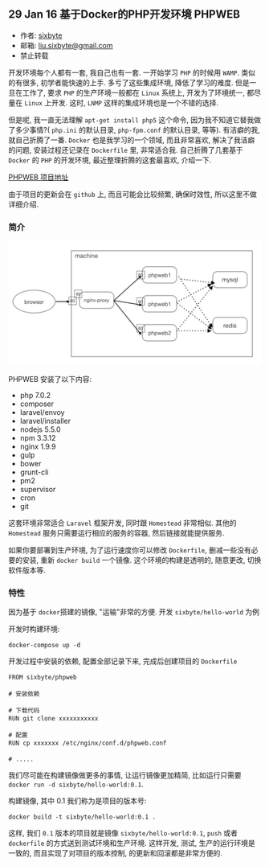 ## 29 Jan 16 基于Docker的PHP开发环境 PHPWEB

-  作者: [sixbyte](http://sixbyte.me/)
-  邮箱: liu.sixbyte@gmail.com
-  禁止转载


开发环境每个人都有一套, 我自己也有一套. 一开始学习 `PHP` 的时候用 `WAMP`. 类似的有很多, 初学者能快速的上手. 多亏了这些集成环境, 降低了学习的难度. 但是一旦在工作了, 要求 `PHP` 的生产环境一般都在 `Linux` 系统上, 开发为了环境统一, 都尽量在 `Linux` 上开发. 这时, `LNMP` 这样的集成环境也是一个不错的选择.

但是呢, 我一直无法理解 `apt-get install php5` 这个命令, 因为我不知道它替我做了多少事情?( `php.ini` 的默认目录, `php-fpm.conf` 的默认目录, 等等). 有洁癖的我, 就自己折腾了一番. `Docker` 也是我学习的一个领域, 而且非常喜欢, 解决了我洁癖的问题, 安装过程还记录在 `Dockerfile` 里, 非常适合我. 自己折腾了几套基于 `Docker` 的 `PHP` 的开发环境, 最近整理折腾的这套最喜欢, 介绍一下.

[PHPWEB 项目地址](https://github.com/sixbyter/phpweb)

由于项目的更新会在 `github` 上, 而且可能会比较频繁, 确保时效性, 所以这里不做详细介绍.

### 简介

![结构](https://raw.githubusercontent.com/sixbyter/phpweb/master/doc/F035DBB5-CE77-4C0C-8829-542A6C4F9AEE.png)

PHPWEB 安装了以下内容:

- php 7.0.2
- composer
- laravel/envoy
- laravel/installer
- nodejs 5.5.0
- npm 3.3.12
- nginx 1.9.9
- gulp
- bower
- grunt-cli
- pm2
- supervisor
- cron
- git


这套环境非常适合 `Laravel` 框架开发, 同时跟 `Homestead` 非常相似. 其他的 `Homestead` 服务只需要运行相应的服务的容器, 然后链接就能提供服务.

如果你要部署到生产环境, 为了运行速度你可以修改 `Dockerfile`, 删减一些没有必要的安装, 重新 `docker build` 一个镜像. 这个环境的构建是透明的, 随意更改, 切换软件版本等.


### 特性

因为基于 `docker`搭建的镜像, "运输"非常的方便. 开发 `sixbyte/hello-world` 为例

开发时构建环境:

```
docker-compose up -d
```

开发过程中安装的依赖, 配置全部记录下来, 完成后创建项目的 `Dockerfile`

```
FROM sixbyte/phpweb

# 安装依赖

# 下载代码
RUN git clone xxxxxxxxxxx

# 配置
RUN cp xxxxxxx /etc/nginx/conf.d/phpweb.conf

# .....
```

我们尽可能在构建镜像做更多的事情, 让运行镜像更加精简, 比如运行只需要 `docker run -d sixbyte/hello-world:0.1`.

构建镜像, 其中 0.1 我们称为是项目的版本号:

```
docker build -t sixbyte/hello-world:0.1 .
```

这样, 我们 `0.1` 版本的项目就是镜像 `sixbyte/hello-world:0.1`, `push` 或者 `dockerfile` 的方式送到测试环境和生产环境. 这样开发, 测试, 生产的运行环境是一致的, 而且实现了对项目的版本控制, 的更新和回滚都是非常方便的.